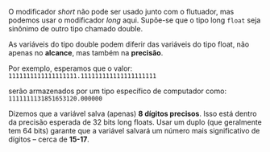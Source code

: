 O modificador _short_ não pode ser usado junto com o flutuador, mas podemos usar o modificador _long_ aqui. Supõe-se que o tipo long ``float`` seja sinônimo de outro tipo chamado double.

As variáveis do tipo double podem diferir das variáveis do tipo float, não apenas no **alcance**, mas também na **precisão**.

Por exemplo, esperamos que o valor:
``1111111111111111111.111111111111111111111``

serão armazenados por um tipo específico de computador como:
``1111111131851653120.000000``

Dizemos que a variável salva (apenas) **8 dígitos precisos**. Isso está dentro da precisão esperada de 32 bits long floats. Usar um duplo (que geralmente tem 64 bits) garante que a variável salvará um número mais significativo de dígitos – cerca de **15-17**.














